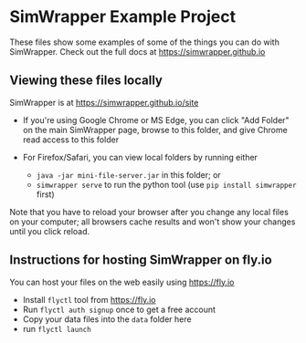 # SimWrapper Example Project

These files show some examples of some of the things you can do with SimWrapper. Check out the full docs at https://simwrapper.github.io

## Viewing these files locally

SimWrapper is at https://simwrapper.github.io/site

- If you're using Google Chrome or MS Edge, you can click "Add Folder" on the main
  SimWrapper page, browse to this folder, and give Chrome read access to this folder

- For Firefox/Safari, you can view local folders by running either 
   - `java -jar mini-file-server.jar` in this folder; or
   - `simwrapper serve` to run the python tool (use `pip install simwrapper` first)

Note that you have to reload your browser after you change any local files on your computer;
all browsers cache results and won't show your changes until you click reload.


## Instructions for hosting SimWrapper on fly.io

You can host your files on the web easily using https://fly.io

- Install `flyctl` tool from https://fly.io
- Run `flyctl auth signup` once to get a free account
- Copy your data files into the `data` folder here
- run `flyctl launch`


